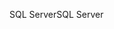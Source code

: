 <span data-ttu-id="83daf-101">SQL Server</span><span class="sxs-lookup"><span data-stu-id="83daf-101">SQL Server</span></span>